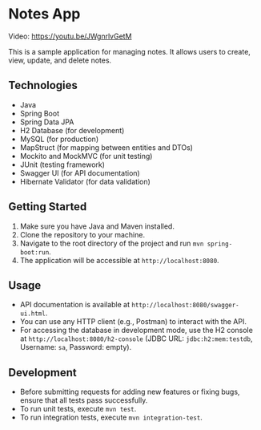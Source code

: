 # Notes App

Video: https://youtu.be/JWgnrlvGetM

This is a sample application for managing notes. It allows users to create, view, update, and delete notes.

## Technologies

- Java
- Spring Boot
- Spring Data JPA
- H2 Database (for development)
- MySQL (for production)
- MapStruct (for mapping between entities and DTOs)
- Mockito and MockMVC (for unit testing)
- JUnit (testing framework)
- Swagger UI (for API documentation)
- Hibernate Validator (for data validation)

## Getting Started

1. Make sure you have Java and Maven installed.
2. Clone the repository to your machine.
3. Navigate to the root directory of the project and run `mvn spring-boot:run`.
4. The application will be accessible at `http://localhost:8080`.

## Usage

- API documentation is available at `http://localhost:8080/swagger-ui.html`.
- You can use any HTTP client (e.g., Postman) to interact with the API.
- For accessing the database in development mode, use the H2 console at `http://localhost:8080/h2-console` (JDBC URL: `jdbc:h2:mem:testdb`, Username: `sa`, Password: empty).

## Development

- Before submitting requests for adding new features or fixing bugs, ensure that all tests pass successfully.
- To run unit tests, execute `mvn test`.
- To run integration tests, execute `mvn integration-test`.
